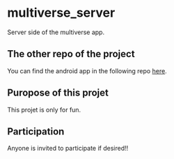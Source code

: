 # multiverse_server
Server side of the multiverse app.

## The other repo of the project
You can find the android app in the following repo [here](https://github.com/SatPDG/multiverse_androidapp). 

## Puropose of this projet
This projet is only for fun.

## Participation 
Anyone is invited to participate if desired!!
